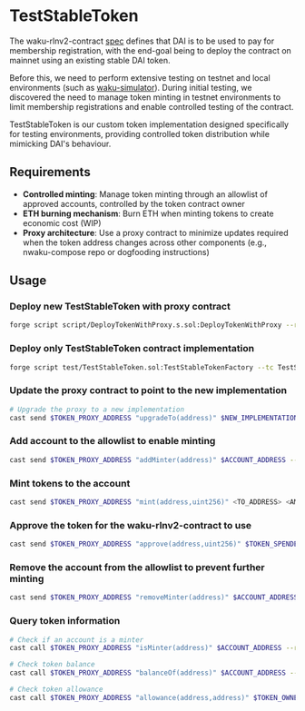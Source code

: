 # TestStableToken

The waku-rlnv2-contract [spec](https://github.com/waku-org/specs/blob/master/standards/core/rln-contract.md) defines
that DAI is to be used to pay for membership registration, with the end-goal being to deploy the contract on mainnet
using an existing stable DAI token.

Before this, we need to perform extensive testing on testnet and local environments (such as
[waku-simulator](https://github.com/waku-org/waku-simulator)). During initial testing, we discovered the need to manage
token minting in testnet environments to limit membership registrations and enable controlled testing of the contract.

TestStableToken is our custom token implementation designed specifically for testing environments, providing controlled
token distribution while mimicking DAI's behaviour.

## Requirements

- **Controlled minting**: Manage token minting through an allowlist of approved accounts, controlled by the token
  contract owner
- **ETH burning mechanism**: Burn ETH when minting tokens to create economic cost (WIP)
- **Proxy architecture**: Use a proxy contract to minimize updates required when the token address changes across other
  components (e.g., nwaku-compose repo or dogfooding instructions)

## Usage

### Deploy new TestStableToken with proxy contract

```bash
forge script script/DeployTokenWithProxy.s.sol:DeployTokenWithProxy --rpc-url $RPC_URL --private-key $PRIVATE_KEY --broadcast
```

### Deploy only TestStableToken contract implementation

```bash
forge script test/TestStableToken.sol:TestStableTokenFactory --tc TestStableTokenFactory --rpc-url $RPC_URL --private-key $PRIVATE_KEY --broadcast
```

### Update the proxy contract to point to the new implementation

```bash
# Upgrade the proxy to a new implementation
cast send $TOKEN_PROXY_ADDRESS "upgradeTo(address)" $NEW_IMPLEMENTATION_ADDRESS --rpc-url $RPC_URL --private-key $PRIVATE_KEY
```

### Add account to the allowlist to enable minting

```bash
cast send $TOKEN_PROXY_ADDRESS "addMinter(address)" $ACCOUNT_ADDRESS --rpc-url $RPC_URL --private-key $PRIVATE_KEY
```

### Mint tokens to the account

```bash
cast send $TOKEN_PROXY_ADDRESS "mint(address,uint256)" <TO_ADDRESS> <AMOUNT> --rpc-url $RPC_URL --private-key $MINTER_ACCOUNT_PRIVATE_KEY
```

### Approve the token for the waku-rlnv2-contract to use

```bash
cast send $TOKEN_PROXY_ADDRESS "approve(address,uint256)" $TOKEN_SPENDER_ADDRESS <AMOUNT> --rpc-url $RPC_URL --private-key $PRIVATE_KEY
```

### Remove the account from the allowlist to prevent further minting

```bash
cast send $TOKEN_PROXY_ADDRESS "removeMinter(address)" $ACCOUNT_ADDRESS --rpc-url $RPC_URL --private-key $PRIVATE_KEY
```

### Query token information

```bash
# Check if an account is a minter
cast call $TOKEN_PROXY_ADDRESS "isMinter(address)" $ACCOUNT_ADDRESS --rpc-url $RPC_URL

# Check token balance
cast call $TOKEN_PROXY_ADDRESS "balanceOf(address)" $ACCOUNT_ADDRESS --rpc-url $RPC_URL

# Check token allowance
cast call $TOKEN_PROXY_ADDRESS "allowance(address,address)" $TOKEN_OWNER_ADDRESS $TOKEN_SPENDER_ADDRESS --rpc-url $RPC_URL
```
